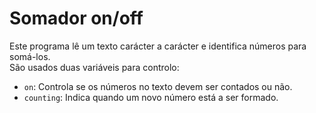# Somador on/off

Este programa lê um texto carácter a carácter e identifica números para somá-los.  
São usados duas variáveis para controlo:  
- `on`: Controla se os números no texto devem ser contados ou não.  
- `counting`: Indica quando um novo número está a ser formado.  
